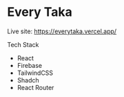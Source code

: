 # Every Taka

Live site: https://everytaka.vercel.app/

Tech Stack
* React
* Firebase
* TailwindCSS
* Shadch
* React Router

